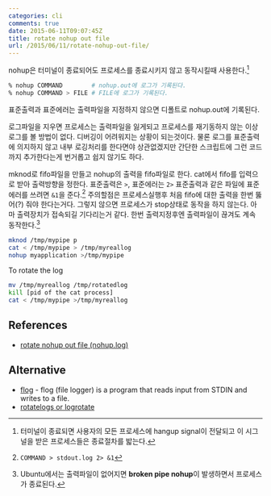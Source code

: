 ```yaml
---
categories: cli
comments: true
date: 2015-06-11T09:07:45Z
title: rotate nohup out file
url: /2015/06/11/rotate-nohup-out-file/
---
```


nohup은 터미널이 종료되어도 프로세스를 종료시키지 않고 동작시킬때 사용한다.[^1]
``` bash
% nohup COMMAND        # nohup.out에 로그가 기록된다.
% nohup COMMAND > FILE # FILE에 로그가 기록된다.
```

표준출력과 표준에러는 출력파일을 지정하지 않으면 디폴트로 nohup.out에 기록된다.

로그파일을 지우면 프로세스는 출력파일을 잃게되고 프로세스를 재기동하지 않는 이상 로그를 볼 방법이 없다. 디버깅이 어려워지는 상황이 되는것이다. 물론 로그를 표준출력에 의지하지 않고 내부 로깅처리를 한다면야 상관없겠지만 간단한 스크립트에 그런 코드까지 추가한다는게 번거롭고 쉽지 않기도 하다.

<!--more-->

mknod로 fifo파일을 만들고 nohup의 출력을 fifo파일로 한다. cat에서 fifo를 입력으로 받아 출력방향을 정한다. 표준출력은 `>`, 표준에러는 `2>` 표준출력과 같은 파일에 표준에러를 쓰려면 `&1`을 준다.[^3] 주의할점은 프로세스실행후 처음 fifo에 대한 출력을 한번 뚫어(?) 줘야 한다는거다. 그렇지 않으면 프로세스가 stop상태로 동작을 하지 않는다. 아마 출력장치가 접속되길 기다리는거 같다. 한번 출력지정후엔 출력파일이 끊겨도 계속 동작한다.[^2]
``` bash
mknod /tmp/mypipe p
cat < /tmp/mypipe > /tmp/myreallog
nohup myapplication >/tmp/mypipe
```


To rotate the log
``` bash
mv /tmp/myreallog /tmp/rotatedlog
kill [pid of the cat process]
cat < /tmp/mypipe >/tmp/myreallog
```

## References
* [rotate nohup out file (nohup.log)](http://silviud.blogspot.kr/2011/01/rotate-nohup-out-file-nohuplog.html)

## Alternative
* [flog](http://linux.softpedia.com/get/Utilities/flog-12382.shtml) - flog (file logger) is a program that reads input from STDIN and writes to a file.
* [rotatelogs or logrotate](http://xp-rience.blogspot.kr/2010/07/using-roratelogs-to-rotate-nohupout.html)


[^1]: 터미널이 종료되면 사용자의 모든 프로세스에 hangup signal이 전달되고 이 시그널을 받은 프로세스들은 종료절차를 밟는다.
[^2]: Ubuntu에서는 출력파일이 없어지면 **broken pipe  nohup**이 발생하면서 프로세스가 종료된다.
[^3]: `COMMAND > stdout.log 2> &1`
